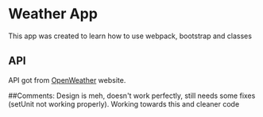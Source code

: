 # Weather App
This app was created to learn how to use webpack, bootstrap and classes 

## API
API got from [OpenWeather](https://openweathermap.org/) website.

##Comments:
Design is meh, doesn't work perfectly, still needs some fixes (setUnit not working properly). Working towards this and cleaner code
